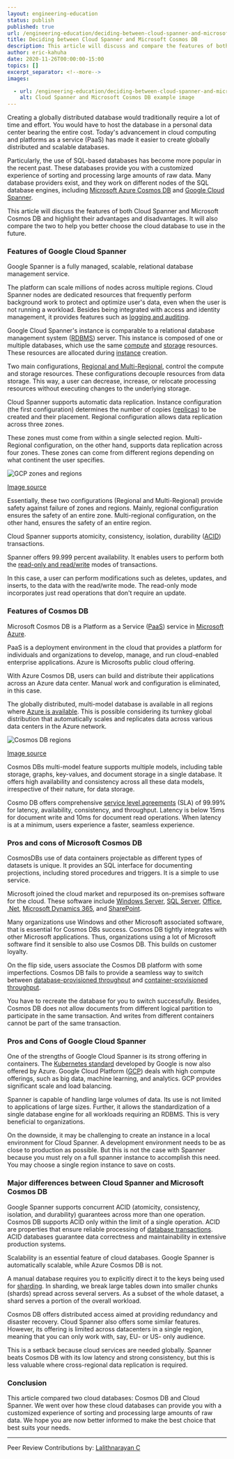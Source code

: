 ```yaml
---
layout: engineering-education
status: publish
published: true
url: /engineering-education/deciding-between-cloud-spanner-and-microsoft-cosmos-db/
title: Deciding between Cloud Spanner and Microsoft Cosmos DB
description: This article will discuss and compare the features of both Cloud Spanner and Microsoft Cosmos DB and highlight their advantages and disadvantages.
author: eric-kahuha
date: 2020-11-26T00:00:00-15:00
topics: []
excerpt_separator: <!--more-->
images:

  - url: /engineering-education/deciding-between-cloud-spanner-and-microsoft-cosmos-db/hero.jpg
    alt: Cloud Spanner and Microsoft Cosmos DB example image
---
```

Creating a globally distributed database would traditionally require a lot of time and effort. You would have to host the database in a personal data center bearing the entire cost. Today's advancement in cloud computing and platforms as a service (PaaS) has made it easier to create globally distributed and scalable databases. 
<!--more-->
Particularly, the use of SQL-based databases has become more popular in the recent past. These databases provide you with a customized experience of sorting and processing large amounts of raw data. Many database providers exist, and they work on different nodes of the SQL database engines, including [Microsoft Azure Cosmos DB](https://docs.microsoft.com/en-us/azure/cosmos-db/introduction) and [Google Cloud Spanner](https://cloud.google.com/spanner).

This article will discuss the features of both Cloud Spanner and Microsoft Cosmos DB and highlight their advantages and disadvantages. It will also compare the two to help you better choose the cloud database to use in the future.

### Features of Google Cloud Spanner
Google Spanner is a fully managed, scalable, relational database management service.

The platform can scale millions of nodes across multiple regions. Cloud Spanner nodes are dedicated resources that frequently perform background work to protect and optimize user's data, even when the user is not running a workload. Besides being integrated with access and identity management, it provides features such as [logging and auditing](https://cloud.google.com/spanner/docs/audit-logging).

Google Cloud Spanner's instance is comparable to a relational database management system ([RDBMS](https://www.codecademy.com/articles/what-is-rdbms-sql)) server. This instance is composed of one or multiple databases, which use the same [compute](https://www.zdnet.com/article/what-is-cloud-computing-everything-you-need-to-know-about-the-cloud/) and [storage](https://searchstorage.techtarget.com/definition/cloud-storage) resources. These resources are allocated during [instance](https://cloud.google.com/spanner/docs/instances) creation. 

Two main configurations, [Regional and Multi-Regional](https://cloud.google.com/spanner/docs/instances), control the compute and storage resources. These configurations decouple resources from data storage. This way, a user can decrease, increase, or relocate processing resources without executing changes to the underlying storage. 

Cloud Spanner supports automatic data replication. Instance configuration (the first configuration) determines the number of copies ([replicas](https://cloud.google.com/spanner/docs/replication)) to be created and their placement. Regional configuration allows data replication across three zones. 

These zones must come from within a single selected region. Multi-Regional configuration, on the other hand, supports data replication across four zones. These zones can come from different regions depending on what continent the user specifies.

![GCP zones and regions](/engineering-education/gcp-regions-and-zones.jpg)

[Image source](https://cloud.google.com/about/locations#regions)

Essentially, these two configurations (Regional and Multi-Regional) provide safety against failure of zones and regions. Mainly, regional configuration ensures the safety of an entire zone. Multi-regional configuration, on the other hand, ensures the safety of an entire region.

Cloud Spanner supports atomicity, consistency, isolation, durability ([ACID](https://www.bmc.com/blogs/acid-atomic-consistent-isolated-durable/#)) transactions. 

Spanner offers 99.999 percent availability. It enables users to perform both the [read-only and read/write](http://docwiki.embarcadero.com/InterBase/2020/en/Read-write_and_Read-only_Databases) modes of transactions. 

In this case, a user can perform modifications such as deletes, updates, and inserts, to the data with the read/write mode. The read-only mode incorporates just read operations that don't require an update.

### Features of Cosmos DB
Microsoft Cosmos DB is a Platform as a Service ([PaaS](https://searchcloudcomputing.techtarget.com/definition/Platform-as-a-Service-PaaS)) service in [Microsoft Azure](https://azure.microsoft.com/en-us/). 

PaaS is a deployment environment in the cloud that provides a platform for individuals and organizations to develop, manage, and run cloud-enabled enterprise applications. Azure is Microsofts public cloud offering. 

With Azure Cosmos DB, users can build and distribute their applications across an Azure data center. Manual work and configuration is eliminated, in this case.

The globally distributed, multi-model database is available in all regions where [Azure is available](https://azure.microsoft.com/en-us/global-infrastructure/services/?products=cosmos-db&regions=all). This is possible considering its turnkey global distribution that automatically scales and replicates data across various data centers in the Azure network.

![Cosmos DB regions](/engineering-education/cosmos-db-regions.jpg)

[Image source](https://azure.microsoft.com/en-us/global-infrastructure/global-network/)

Cosmos DBs multi-model feature supports multiple models, including table storage, graphs, key-values, and document storage in a single database. It offers high availability and consistency across all these data models, irrespective of their nature, for data storage.

Cosmo DB offers comprehensive [service level agreements](https://azure.microsoft.com/en-us/support/legal/sla/cosmos-db/v1_3/#) (SLA) of 99.99% for latency, availability, consistency, and throughput. Latency is below 15ms for document write and 10ms for document read operations. When latency is at a minimum, users experience a faster, seamless experience.

### Pros and cons of Microsoft Cosmos DB
CosmosDBs use of data containers projectable as different types of datasets is unique. It provides an SQL interface for documenting projections, including stored procedures and triggers. It is a simple to use service.

Microsoft joined the cloud market and repurposed its on-premises software for the cloud. These software include [Windows Server](https://www.microsoft.com/en-us/windows-server), [SQL Server](https://www.microsoft.com/en-gb/sql-server/sql-server-downloads), [Office](https://www.office.com/), [.Net](https://dotnet.microsoft.com/), [Microsoft Dynamics 365](https://dynamics.microsoft.com/en-us/), and [SharePoint](https://support.microsoft.com/en-us/office/what-is-sharepoint-97b915e6-651b-43b2-827d-fb25777f446f). 

Many organizations use Windows and other Microsoft associated software, that is essential for Cosmos DBs success. Cosmos DB tightly integrates with other Microsoft applications. Thus, organizations using a lot of Microsoft software find it sensible to also use Cosmos DB. This builds on customer loyalty.

On the flip side, users associate the Cosmos DB platform with some imperfections. Cosmos DB fails to provide a seamless way to switch between [database-provisioned throughput]((https://docs.microsoft.com/en-us/azure/cosmos-db/set-throughput)) and [container-provisioned throughput](https://docs.microsoft.com/en-us/azure/cosmos-db/set-throughput#). 

You have to recreate the database for you to switch successfully. Besides, Cosmos DB does not allow documents from different logical partition to participate in the same transaction. And writes from different containers cannot be part of the same transaction.

### Pros and Cons of Google Cloud Spanner
One of the strengths of Google Cloud Spanner is its strong offering in containers. The [Kubernetes standard](https://cloud.google.com/kubernetes-engine) developed by Google is now also offered by Azure. Google Cloud Platform ([GCP](https://console.cloud.google.com/)) deals with high compute offerings, such as big data, machine learning, and analytics. GCP provides significant scale and load balancing.

Spanner is capable of handling large volumes of data. Its use is not limited to applications of large sizes. Further, it allows the standardization of a single database engine for all workloads requiring an RDBMS. This is very beneficial to organizations.

On the downside, it may be challenging to create an instance in a local environment for Cloud Spanner. A development environment needs to be as close to production as possible. But this is not the case with Spanner because you must rely on a full spanner instance to accomplish this need. You may choose a single region instance to save on costs.

### Major differences between Cloud Spanner and Microsoft Cosmos DB
Google Spanner supports concurrent ACID (atomicity, consistency, isolation, and durability) guarantees across more than one operation. Cosmos DB supports ACID only within the limit of a single operation. ACID are properties that ensure reliable processing of [database transactions](https://en.wikipedia.org/wiki/Database_transaction). ACID databases guarantee data correctness and maintainability in extensive production systems.
 
Scalability is an essential feature of cloud databases. Google Spanner is automatically scalable, while Azure Cosmos DB is not. 

A manual database requires you to explicitly direct it to the keys being used for [sharding](https://www.digitalocean.com/community/tutorials/understanding-database-sharding). In sharding, we break large tables down into smaller chunks (shards) spread across several servers. As a subset of the whole dataset, a shard serves a portion of the overall workload.
 
Cosmos DB offers distributed access aimed at providing redundancy and disaster recovery. Cloud Spanner also offers some similar features. However, its offering is limited across datacenters in a single region, meaning that you can only work with, say, EU- or US- only audience. 

This is a setback because cloud services are needed globally. Spanner beats Cosmos DB with its low latency and strong consistency, but this is less valuable where cross-regional data replication is required.
 
### Conclusion
This article compared two cloud databases: Cosmos DB and Cloud Spanner.  We went over how these cloud databases can provide you with a customized experience of sorting and processing large amounts of raw data. We hope you are now better informed to make the best choice that best suits your needs.

---
Peer Review Contributions by: [Lalithnarayan C](/engineering-education/authors/lalithnarayan-c/)
